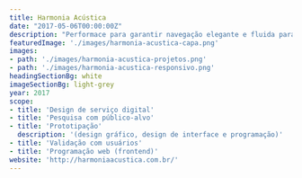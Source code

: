 ```yaml
---
title: Harmonia Acústica
date: "2017-05-06T00:00:00Z"
description: "Performace para garantir navegação elegante e fluida para os usuários do site institucional.  "
featuredImage: './images/harmonia-acustica-capa.png'
images:
- path: './images/harmonia-acustica-projetos.png'
- path: './images/harmonia-acustica-responsivo.png'
headingSectionBg: white
imageSectionBg: light-grey
year: 2017
scope:
- title: 'Design de serviço digital'
- title: 'Pesquisa com público-alvo'
- title: 'Prototipação'
  description: '(design gráfico, design de interface e programação)'
- title: 'Validação com usuários'
- title: 'Programação web (frontend)'
website: 'http://harmoniaacustica.com.br/'
---
```

